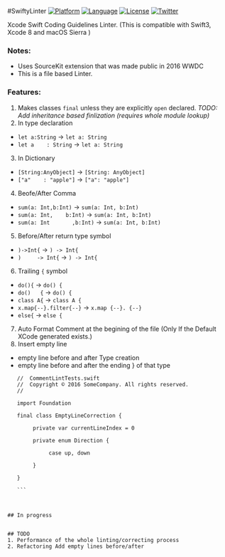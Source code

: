 #SwiftyLinter
[![Platform](https://img.shields.io/badge/platform-xcode8-blue.svg?style=flat
)](https://developer.apple.com/iphone/index.action)
[![Language](https://img.shields.io/badge/language-swift3-brightgreen.svg?style=flat
)](https://developer.apple.com/swift)
[![License](http://img.shields.io/badge/license-MIT-lightgrey.svg?style=flat
)](http://mit-license.org)
[![Twitter](https://img.shields.io/badge/twitter-@kandelvijaya-blue.svg?style=flat)](http://twitter.com/kandelvijaya)

Xcode Swift Coding Guidelines Linter. 
(This is compatible with Swift3, Xcode 8 and macOS Sierra )

### Notes:
- Uses SourceKit extension that was made public in 2016 WWDC
- This is a file based Linter. 


### Features:
1. Makes classes `final` unless they are explicitly ```open``` declared.
      *TODO: Add inheritance based finlization (requires whole module lookup)*
2. In type declaration
  * `let a:String` -> `let a: String`
  * `let a    : String` ->  `let a: String`
3. In Dictionary
  * `[String:AnyObject]` -> `[String: AnyObject]` 
  * `["a"    : "apple"]` -> `["a": "apple"]`
4. Beofe/After Comma
  * `sum(a: Int,b:Int)` -> `sum(a: Int, b:Int)`
  * `sum(a: Int,    b:Int)` -> `sum(a: Int, b:Int)`
  * `sum(a: Int       ,b:Int)` -> `sum(a: Int, b:Int)`
5. Before/After return type symbol
  * `)->Int{` -> `) -> Int{` 
  * `)     -> Int{` ->  `) -> Int{`
6. Trailing `{` symbol
  * `do(){` -> `do() {` 
  * `do()   {` -> `do() {` 
  * `class A{` -> `class A {`
  * `x.map{--}.filter{--}` -> `x.map {--}. {--}`
  * `else{` -> `else {`
7. Auto Format Comment at the begining of the file (Only If the Default XCode generated exists.)
8. Insert empty line
  * empty line before and after Type creation
  * empty line before and after the ending } of that type

  ```//
     //  CommentLintTests.swift
     //  Copyright © 2016 SomeCompany. All rights reserved.
     //
     
     import Foundation

     final class EmptyLineCorrection {

          private var currentLineIndex = 0

          private enum Direction {

               case up, down

          }
     
     }
     
     ```



## In progress


## TODO
1. Performance of the whole linting/correcting process
2. Refactoring Add empty lines before/after 
